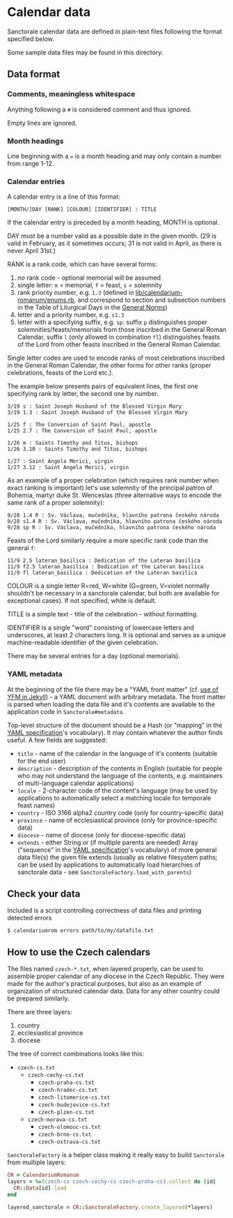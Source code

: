 # Calendar data

Sanctorale calendar data are defined in plain-text files following
the format specified below.

Some sample data files may be found in this directory.

## Data format

### Comments, meaningless whitespace

Anything following a `#` is considered comment and thus ignored.

Empty lines are ignored.

### Month headings

Line beginning with a `=` is a month heading and may only contain
a number from range 1-12.

### Calendar entries

A calendar entry is a line of this format:

```
[MONTH/]DAY [RANK] [COLOUR] [IDENTIFIER] : TITLE
```

If the calendar entry is preceded by a month heading, MONTH is
optional.

DAY must be a number valid as a possible date in the given month.
(29 is valid in February, as it sometimes occurs;
31 is not valid in April, as there is never April 31st.)

RANK is a rank code, which can have several forms:

1. *no* rank code - optional memorial will be assumed
1. single letter: `m` = memorial, `f` = feast, `s` = solemnity
1. rank priority number, e.g. `1.3` (defined in
   [lib/calendarium-romanum/enums.rb](../lib/calendarium-romanum/enums.rb),
   and correspond to section and subsection numbers in the Table of Liturgical Days
   in the [General Norms](https://www.ewtn.com/catholicism/library/liturgical-year-2193))
1. letter and a priority number, e.g. `s1.3`
1. letter with a specifying suffix, e.g. `sp`: suffix `p` distinguishes
   proper solemnities/feasts/memorials from those inscribed in the General
   Roman Calendar, suffix `l` (only allowed in combination `fl`)
   distinguishes feasts of the Lord from other feasts inscribed
   in the General Roman Calendar.

Single letter codes are used to encode ranks of most celebrations
inscribed in the General Roman Calendar, the other forms for other
ranks (proper celebrations, feasts of the Lord etc.).

The example below presents pairs of equivalent lines,
the first one specifying rank by letter, the second one by number.

```
3/19 s : Saint Joseph Husband of the Blessed Virgin Mary
3/19 1.3 : Saint Joseph Husband of the Blessed Virgin Mary

1/25 f : The Conversion of Saint Paul, apostle
1/25 2.7 : The Conversion of Saint Paul, apostle

1/26 m : Saints Timothy and Titus, bishops
1/26 3.10 : Saints Timothy and Titus, bishops

1/27 : Saint Angela Merici, virgin
1/27 3.12 : Saint Angela Merici, virgin
```

As an example of a proper celebration (which requires rank number
when exact ranking is important) let's use solemnity of the
principal patron of Bohemia, martyr duke St. Wenceslas
(three alternative ways to encode the same rank of a proper solemnity):

```
9/28 1.4 R : Sv. Václava, mučedníka, hlavního patrona českého národa
9/28 s1.4 R : Sv. Václava, mučedníka, hlavního patrona českého národa
9/28 sp R : Sv. Václava, mučedníka, hlavního patrona českého národa
```

Feasts of the Lord similarly require a more specific rank code
than the general `f`:

```
11/9 2.5 lateran_basilica : Dedication of the Lateran basilica
11/9 f2.5 lateran_basilica : Dedication of the Lateran basilica
11/9 fl lateran_basilica : Dedication of the Lateran basilica
```

COLOUR is a single letter R=red, W=white (G=green, V=violet normally
shouldn't be necessary in a sanctorale calendar, but both are available
for exceptional cases).
If not specified, white is default.

TITLE is a simple text - title of the celebration - without formatting.

IDENTIFIER is a single "word" consisting of lowercase letters and
underscores, at least 2 characters long.
It is optional and serves as a unique machine-readable identifier
of the given celebration.

There may be several entries for a day (optional memorials).

### YAML metadata

At the beginning of the file there may be a "YAML front matter"
(cf. [use of YFM in Jekyll][yfm]) -
a YAML document with arbitrary metadata.
The front matter is parsed when loading the data file
and it's contents are available to the application code
in `Sanctorale#metadata`.

Top-level structure of the document should be a Hash
(or "mapping" in the [YAML specification][yamlspec]'s vocabulary).
It may contain whatever the author finds useful.
A few fields are suggested:

* `title` - name of the calendar in the language of it's contents
  (suitable for the end user)
* `description` - description of the contents in English (suitable for
  people who may not understand the language of the contents,
  e.g. maintainers of multi-language calendar applications)
* `locale` - 2-character code of the content's language
  (may be used by applications to automatically select a matching
  locale for temporale feast names)
* `country` - ISO 3166 alpha2 country code (only for country-specific
  data)
* `province` - name of ecclesiastical province (only for
  province-specific data)
* `diocese` - name of diocese (only for diocese-specific data)
* `extends` - either String or (if multiple parents are needed)
  Array ("sequence" in the [YAML specification][yamlspec]'s vocabulary)
  of more general data file(s) the given file extends
  (usually as relative filesystem paths; can be used by applications
  to automatically load hierarchies of sanctorale data -
  see `SanctoraleFactory.load_with_parents`)

## Check your data

Included is a script controlling correctness of data files
and printing detected errors

```
$ calendariumrom errors path/to/my/datafile.txt
```

## How to use the Czech calendars

The files named `czech-*.txt`, when layered properly,
can be used to assemble
proper calendar of any diocese in the Czech Republic.
They were made for the author's practical purposes, but also
as an example of organization of structured calendar data.
Data for any other country could be prepared similarly.

There are three layers:

1. country
2. ecclesiastical province
3. diocese

The tree of correct combinations looks like this:

* `czech-cs.txt`
  * `czech-cechy-cs.txt`
    * `czech-praha-cs.txt`
    * `czech-hradec-cs.txt`
    * `czech-litomerice-cs.txt`
    * `czech-budejovice-cs.txt`
    * `czech-plzen-cs.txt`
  * `czech-morava-cs.txt`
    * `czech-olomouc-cs.txt`
    * `czech-brno-cs.txt`
    * `czech-ostrava-cs.txt`

`SanctoraleFactory` is a helper class making it really easy
to build `Sanctorale` from multiple layers:

```ruby
CR = CalendariumRomanum
layers = %w(czech-cs czech-cechy-cs czech-praha-cs).collect do |id|
  CR::Data[id].load
end

layered_sanctorale = CR::SanctoraleFactory.create_layered(*layers)
```

[yfm]: https://jekyllrb.com/docs/front-matter/
[yamlspec]: https://yaml.org/spec/1.2/spec.html
